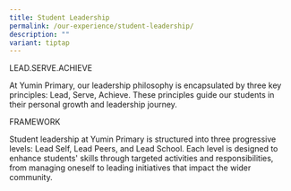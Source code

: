```yaml
---
title: Student Leadership
permalink: /our-experience/student-leadership/
description: ""
variant: tiptap
---
```

<p>LEAD.SERVE.ACHIEVE</p>
<p>At Yumin Primary, our leadership philosophy is encapsulated by three key
principles: Lead, Serve, Achieve. These principles guide our students in
their personal growth and leadership journey.</p>
<p></p>
<p>FRAMEWORK</p>
<p>Student leadership at Yumin Primary is structured into three progressive
levels: Lead Self, Lead Peers, and Lead School. Each level is designed
to enhance students' skills through targeted activities and responsibilities,
from managing oneself to leading initiatives that impact the wider community.</p>
<p></p>